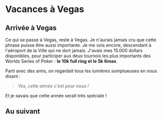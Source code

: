 # Vacances à Vegas

## Arrivée à Vegas

Ce qui se passe à Vegas, reste à Vegas. Je n'aurais jamais cru que cette phrase puisse être aussi importante. Je me vois encore, descendant à l'aéroport de la Ville qui ne dort jamais. J'avais mes 15.000 dollars disponibles, pour participer aux deux tournois les plus importants des Worlds Series of Poker : **le 10k full ring et le 5k 6max**.

Parti avec des amis, on regardait tous les lumières somptueuses en nous disant :

> _Yes, cette année c'est pour nous !_

Et je savais que cette année serait très spéciale !

## Au suivant
